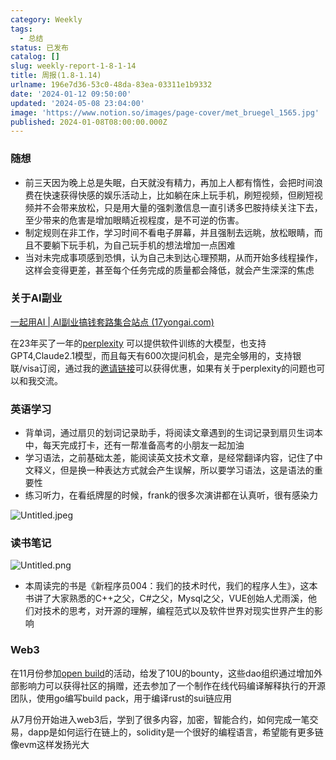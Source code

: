 ```yaml
---
category: Weekly
tags:
  - 总结
status: 已发布
catalog: []
slug: weekly-report-1-8-1-14
title: 周报(1.8-1.14)
urlname: 196e7d36-53c0-48da-83ea-03311e1b9332
date: '2024-01-12 09:50:00'
updated: '2024-05-08 23:04:00'
image: 'https://www.notion.so/images/page-cover/met_bruegel_1565.jpg'
published: 2024-01-08T08:00:00.000Z
---
```


### 随想

- 前三天因为晚上总是失眠，白天就没有精力，再加上人都有惰性，会把时间浪费在快速获得快感的娱乐活动上，比如躺在床上玩手机，刷短视频，但刷短视频并不会带来放松，只是用大量的强刺激信息一直引诱多巴胺持续关注下去，至少带来的危害是增加眼睛近视程度，是不可逆的伤害。
- 制定规则在非工作，学习时间不看电子屏幕，并且强制去远眺，放松眼睛，而且不要躺下玩手机，为自己玩手机的想法增加一点困难
- 当对未完成事项感到恐惧，认为自己未到达心理预期，从而开始多线程操作，这样会变得更差，甚至每个任务完成的质量都会降低，就会产生深深的焦虑

### 关于AI副业


[一起用AI | AI副业搞钱套路集合站点 (17yongai.com)](https://17yongai.com/)


在23年买了一年的[perplexity](https://www.perplexity.ai/) 可以提供软件训练的大模型，也支持GPT4,Claude2.1模型，而且每天有600次提问机会，是完全够用的，支持银联/visa订阅，通过我的[邀请链接](https://perplexity.ai/pro?referral_code=SGJ7X87B)可以获得优惠，如果有关于perplexity的问题也可以和我交流。


### 英语学习

- 背单词，通过扇贝的划词记录助手，将阅读文章遇到的生词记录到扇贝生词本中，每天完成打卡，还有一帮准备高考的小朋友一起加油
- 学习语法，之前基础太差，能阅读英文技术文章，是经常翻译内容，记住了中文释义，但是换一种表达方式就会产生误解，所以要学习语法，这是语法的重要性
- 练习听力，在看纸牌屋的时候，frank的很多次演讲都在认真听，很有感染力

![Untitled.jpeg](https://prod-files-secure.s3.us-west-2.amazonaws.com/5d24fe63-e567-4804-86f9-9fdc62e13082/c33f3733-be40-431e-a494-10399ac86f32/Untitled.jpeg?X-Amz-Algorithm=AWS4-HMAC-SHA256&X-Amz-Content-Sha256=UNSIGNED-PAYLOAD&X-Amz-Credential=ASIAZI2LB466ZPYAADLP%2F20250331%2Fus-west-2%2Fs3%2Faws4_request&X-Amz-Date=20250331T053933Z&X-Amz-Expires=3600&X-Amz-Security-Token=IQoJb3JpZ2luX2VjEDUaCXVzLXdlc3QtMiJIMEYCIQD6i9rAuzCOLOmmveCHMC%2B83d8EL3UBA4r2YtvXMnMpUQIhAKfXhGdesTklKutOENkBChpYMZ%2B4pXwdnu7erOqi%2FbjhKogECJ7%2F%2F%2F%2F%2F%2F%2F%2F%2F%2FwEQABoMNjM3NDIzMTgzODA1IgwA9bHSl0VCZ5bog48q3AMFQ%2FkK%2FR9DEU9xgOkorFmlkZX6a8%2B9tCcbTPjl0PUHNf85SX%2FejDzCWrn8im%2BfJtZQfL4sw22m%2FZHeMFcGKCebl9p6UclSFoXYoDckKIuUosdK8b6bcryw5Q1uQpdJgfUS3FD0qAp9r1%2Bn%2Bj%2BJ7vieDGtUfKJyWK3%2BnymYGhOAUw2U9WHQspaLBgj5mtHpcLm0rshrf3ocGbP1aoC2hfZ97JAZI4cYvHSS9VGMlF7MnXzxWUgM7Nh3JaPSwUClmHLoK6K6joxBq7tRz3Yk43sdb6v7hVk6r%2FX%2FbzRIRAAxA0Bc%2BPXud4IjwfXJuMfAzIhrkv93wua0wvAQFMnOXvqDHiIlP%2FPdJvy6mHWhunITwLtCs3FO10w9DdGesNUsZNclEHzOOaMNRILeQ618NXXym01t2DbifKJEXMhD6ylA9Ej6uP5dLUV8WWcer04VHw5yYZJzI90a7lSH5xpTAPUiz4lomQkPK2IQ8cvAZ93LLdkpTNAJ%2BGCPCgYZfb%2FT0cO%2BFT3h%2FblErBZxccKlccnIqWOo48Vzv9T55nxKNtOXihIsn4UcvaimhHEbRpjdfbOqDvNGsq%2FiJuNbYC%2BriBx6mlD9SOJ8LIfYNzAcvSzgtOEB0d8dClZ53Zp%2FUjCkyKi%2FBjqkAe1iRl7EdO5xb3HARqKzmc2w4P%2BBQr2mWpDPkYlJEj6vhMK52AhWyS61sHspVCUNExqOnC7gD98GDYAemTOTGawGr8p9z90SSfMADEBC0%2BPN0XM2EVe3p4%2Bo4vgHVPOlB%2Byd43L1XPLofMKRhStso9wLdXSEmKQaIJHuEiluvs5gcNt2bLoS%2FiIUGVq9IWa3I0CMgJyOqK6578okViX7gJtISIRf&X-Amz-Signature=27d7cae9d2abf87669c68404442f1e3bd0e5a408ad170fa770a822259a00bd88&X-Amz-SignedHeaders=host&x-id=GetObject)


### 读书笔记


![Untitled.png](https://prod-files-secure.s3.us-west-2.amazonaws.com/5d24fe63-e567-4804-86f9-9fdc62e13082/96aa439a-1c95-4054-aa84-ef4e0c8eb5d1/Untitled.png?X-Amz-Algorithm=AWS4-HMAC-SHA256&X-Amz-Content-Sha256=UNSIGNED-PAYLOAD&X-Amz-Credential=ASIAZI2LB466ZPYAADLP%2F20250331%2Fus-west-2%2Fs3%2Faws4_request&X-Amz-Date=20250331T053933Z&X-Amz-Expires=3600&X-Amz-Security-Token=IQoJb3JpZ2luX2VjEDUaCXVzLXdlc3QtMiJIMEYCIQD6i9rAuzCOLOmmveCHMC%2B83d8EL3UBA4r2YtvXMnMpUQIhAKfXhGdesTklKutOENkBChpYMZ%2B4pXwdnu7erOqi%2FbjhKogECJ7%2F%2F%2F%2F%2F%2F%2F%2F%2F%2FwEQABoMNjM3NDIzMTgzODA1IgwA9bHSl0VCZ5bog48q3AMFQ%2FkK%2FR9DEU9xgOkorFmlkZX6a8%2B9tCcbTPjl0PUHNf85SX%2FejDzCWrn8im%2BfJtZQfL4sw22m%2FZHeMFcGKCebl9p6UclSFoXYoDckKIuUosdK8b6bcryw5Q1uQpdJgfUS3FD0qAp9r1%2Bn%2Bj%2BJ7vieDGtUfKJyWK3%2BnymYGhOAUw2U9WHQspaLBgj5mtHpcLm0rshrf3ocGbP1aoC2hfZ97JAZI4cYvHSS9VGMlF7MnXzxWUgM7Nh3JaPSwUClmHLoK6K6joxBq7tRz3Yk43sdb6v7hVk6r%2FX%2FbzRIRAAxA0Bc%2BPXud4IjwfXJuMfAzIhrkv93wua0wvAQFMnOXvqDHiIlP%2FPdJvy6mHWhunITwLtCs3FO10w9DdGesNUsZNclEHzOOaMNRILeQ618NXXym01t2DbifKJEXMhD6ylA9Ej6uP5dLUV8WWcer04VHw5yYZJzI90a7lSH5xpTAPUiz4lomQkPK2IQ8cvAZ93LLdkpTNAJ%2BGCPCgYZfb%2FT0cO%2BFT3h%2FblErBZxccKlccnIqWOo48Vzv9T55nxKNtOXihIsn4UcvaimhHEbRpjdfbOqDvNGsq%2FiJuNbYC%2BriBx6mlD9SOJ8LIfYNzAcvSzgtOEB0d8dClZ53Zp%2FUjCkyKi%2FBjqkAe1iRl7EdO5xb3HARqKzmc2w4P%2BBQr2mWpDPkYlJEj6vhMK52AhWyS61sHspVCUNExqOnC7gD98GDYAemTOTGawGr8p9z90SSfMADEBC0%2BPN0XM2EVe3p4%2Bo4vgHVPOlB%2Byd43L1XPLofMKRhStso9wLdXSEmKQaIJHuEiluvs5gcNt2bLoS%2FiIUGVq9IWa3I0CMgJyOqK6578okViX7gJtISIRf&X-Amz-Signature=c9ff5f2f4805a81d79550f0f012e3458b0ec938df8f31978d1db6ffb7136665d&X-Amz-SignedHeaders=host&x-id=GetObject)

- 本周读完的书是《新程序员004：我们的技术时代，我们的程序人生》，这本书讲了大家熟悉的C++之父，C#之父，Mysql之父，VUE创始人尤雨溪，他们对技术的思考，对开源的理解，编程范式以及软件世界对现实世界产生的影响

### Web3


在11月份参加[open build](https://openbuild.xyz/learn/challenges)的活动，给发了10U的bounty，这些dao组织通过增加外部影响力可以获得社区的捐赠，还去参加了一个制作在线代码编译解释执行的开源团队，使用go编写build pack，用于编译rust的sui链应用


从7月份开始进入web3后，学到了很多内容，加密，智能合约，如何完成一笔交易，dapp是如何运行在链上的，solidity是一个很好的编程语言，希望能有更多链像evm这样发扬光大

